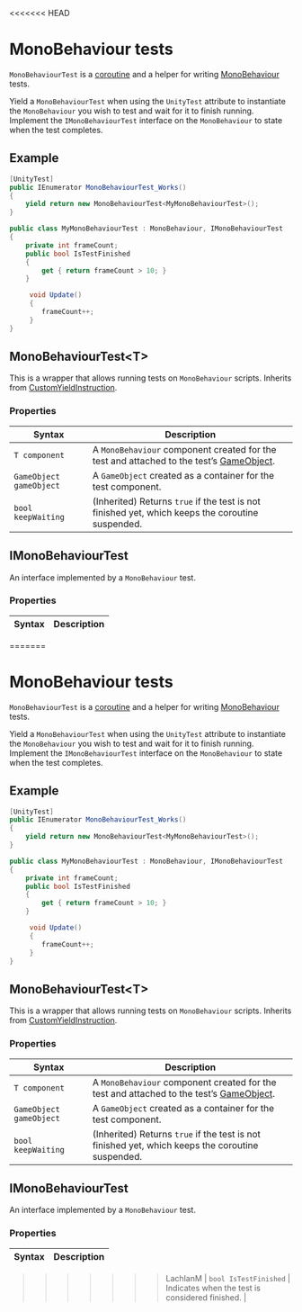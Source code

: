 <<<<<<< HEAD
# MonoBehaviour tests

`MonoBehaviourTest` is a [coroutine](https://docs.unity3d.com/ScriptReference/Coroutine.html) and a helper for writing [MonoBehaviour](https://docs.unity3d.com/ScriptReference/MonoBehaviour.html) tests. 

Yield a `MonoBehaviourTest` when using the `UnityTest` attribute to instantiate the `MonoBehaviour` you wish to test and wait for it to finish running. Implement the `IMonoBehaviourTest` interface on the `MonoBehaviour` to state when the test completes.

## Example

```c#
[UnityTest]
public IEnumerator MonoBehaviourTest_Works()
{
    yield return new MonoBehaviourTest<MyMonoBehaviourTest>();
}

public class MyMonoBehaviourTest : MonoBehaviour, IMonoBehaviourTest
{
    private int frameCount;
    public bool IsTestFinished
    {
        get { return frameCount > 10; }
    }

     void Update()
     {
        frameCount++;
     }
}
```

## MonoBehaviourTest&lt;T&gt;

This is a wrapper that allows running tests on `MonoBehaviour` scripts. Inherits from [CustomYieldInstruction](https://docs.unity3d.com/ScriptReference/CustomYieldInstruction.html).

### Properties

| Syntax                  | Description                                                  |
| ----------------------- | ------------------------------------------------------------ |
| `T component`           | A `MonoBehaviour` component created for the test and attached to the test’s [GameObject](https://docs.unity3d.com/ScriptReference/GameObject.html). |
| `GameObject gameObject` | A `GameObject` created as a container for the test component. |
| `bool keepWaiting`      | (Inherited) Returns `true` if the test is not finished yet, which keeps the coroutine suspended. |

## IMonoBehaviourTest

An interface implemented by a `MonoBehaviour` test.

### Properties

| Syntax                | Description                                     |
| --------------------- | ----------------------------------------------- |
=======
# MonoBehaviour tests

`MonoBehaviourTest` is a [coroutine](https://docs.unity3d.com/ScriptReference/Coroutine.html) and a helper for writing [MonoBehaviour](https://docs.unity3d.com/ScriptReference/MonoBehaviour.html) tests. 

Yield a `MonoBehaviourTest` when using the `UnityTest` attribute to instantiate the `MonoBehaviour` you wish to test and wait for it to finish running. Implement the `IMonoBehaviourTest` interface on the `MonoBehaviour` to state when the test completes.

## Example

```c#
[UnityTest]
public IEnumerator MonoBehaviourTest_Works()
{
    yield return new MonoBehaviourTest<MyMonoBehaviourTest>();
}

public class MyMonoBehaviourTest : MonoBehaviour, IMonoBehaviourTest
{
    private int frameCount;
    public bool IsTestFinished
    {
        get { return frameCount > 10; }
    }

     void Update()
     {
        frameCount++;
     }
}
```

## MonoBehaviourTest&lt;T&gt;

This is a wrapper that allows running tests on `MonoBehaviour` scripts. Inherits from [CustomYieldInstruction](https://docs.unity3d.com/ScriptReference/CustomYieldInstruction.html).

### Properties

| Syntax                  | Description                                                  |
| ----------------------- | ------------------------------------------------------------ |
| `T component`           | A `MonoBehaviour` component created for the test and attached to the test’s [GameObject](https://docs.unity3d.com/ScriptReference/GameObject.html). |
| `GameObject gameObject` | A `GameObject` created as a container for the test component. |
| `bool keepWaiting`      | (Inherited) Returns `true` if the test is not finished yet, which keeps the coroutine suspended. |

## IMonoBehaviourTest

An interface implemented by a `MonoBehaviour` test.

### Properties

| Syntax                | Description                                     |
| --------------------- | ----------------------------------------------- |
>>>>>>> LachlanM
| `bool IsTestFinished` | Indicates when the test is considered finished. |